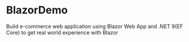 # BlazorDemo
Build e-commerce web application using Blazor Web App and .NET 9(EF Core) to get real world experience with Blazor
